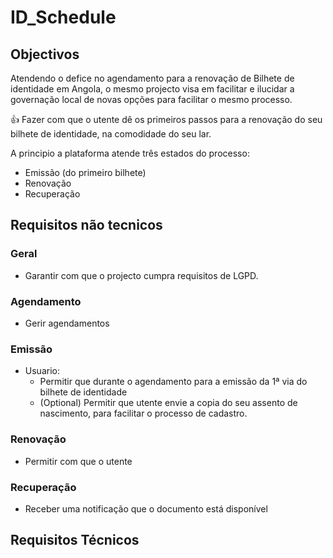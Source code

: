 # ID_Schedule



## Objectivos

Atendendo o defice no agendamento para a renovação de Bilhete de identidade em Angola, o mesmo projecto visa em facilitar e ilucidar a governação local de novas opções para facilitar o mesmo processo.

👍 Fazer com que o utente dê os primeiros passos para a renovação do seu bilhete de identidade, na comodidade do seu lar.

A principio a plataforma atende três estados do processo:

- Emissão (do primeiro bilhete)
- Renovação
- Recuperação 

## Requisitos não tecnicos

### Geral

- Garantir com que o projecto cumpra requisitos de LGPD.

### Agendamento

- Gerir agendamentos 

### Emissão

- Usuario:
  - Permitir que durante o agendamento para a emissão da 1ª via do bilhete de identidade
  - (Optional) Permitir que utente envie a copia do seu assento de nascimento, para facilitar o processo de cadastro.

### Renovação

- Permitir com que o utente
### Recuperação

- Receber uma notificação que o documento está disponível

## Requisitos Técnicos

